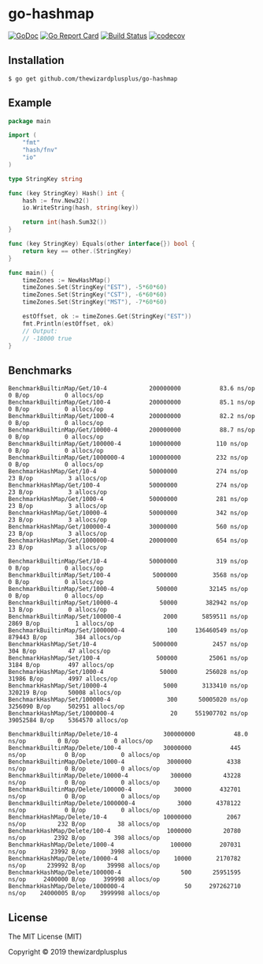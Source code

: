 # go-hashmap

[![GoDoc](https://godoc.org/github.com/thewizardplusplus/go-hashmap?status.svg)](https://godoc.org/github.com/thewizardplusplus/go-hashmap)
[![Go Report Card](https://goreportcard.com/badge/github.com/thewizardplusplus/go-hashmap)](https://goreportcard.com/report/github.com/thewizardplusplus/go-hashmap)
[![Build Status](https://travis-ci.org/thewizardplusplus/go-hashmap.svg?branch=master)](https://travis-ci.org/thewizardplusplus/go-hashmap)
[![codecov](https://codecov.io/gh/thewizardplusplus/go-hashmap/branch/master/graph/badge.svg)](https://codecov.io/gh/thewizardplusplus/go-hashmap)

## Installation

```
$ go get github.com/thewizardplusplus/go-hashmap
```

## Example

```go
package main

import (
	"fmt"
	"hash/fnv"
	"io"
)

type StringKey string

func (key StringKey) Hash() int {
	hash := fnv.New32()
	io.WriteString(hash, string(key))

	return int(hash.Sum32())
}

func (key StringKey) Equals(other interface{}) bool {
	return key == other.(StringKey)
}

func main() {
	timeZones := NewHashMap()
	timeZones.Set(StringKey("EST"), -5*60*60)
	timeZones.Set(StringKey("CST"), -6*60*60)
	timeZones.Set(StringKey("MST"), -7*60*60)

	estOffset, ok := timeZones.Get(StringKey("EST"))
	fmt.Println(estOffset, ok)
	// Output:
	// -18000 true
}
```

## Benchmarks

```
BenchmarkBuiltinMap/Get/10-4         	200000000	        83.6 ns/op	       0 B/op	       0 allocs/op
BenchmarkBuiltinMap/Get/100-4        	200000000	        85.1 ns/op	       0 B/op	       0 allocs/op
BenchmarkBuiltinMap/Get/1000-4       	200000000	        82.2 ns/op	       0 B/op	       0 allocs/op
BenchmarkBuiltinMap/Get/10000-4      	200000000	        88.7 ns/op	       0 B/op	       0 allocs/op
BenchmarkBuiltinMap/Get/100000-4     	100000000	       110 ns/op	       0 B/op	       0 allocs/op
BenchmarkBuiltinMap/Get/1000000-4    	100000000	       232 ns/op	       0 B/op	       0 allocs/op
BenchmarkHashMap/Get/10-4            	50000000	       274 ns/op	      23 B/op	       3 allocs/op
BenchmarkHashMap/Get/100-4           	50000000	       274 ns/op	      23 B/op	       3 allocs/op
BenchmarkHashMap/Get/1000-4          	50000000	       281 ns/op	      23 B/op	       3 allocs/op
BenchmarkHashMap/Get/10000-4         	50000000	       342 ns/op	      23 B/op	       3 allocs/op
BenchmarkHashMap/Get/100000-4        	30000000	       560 ns/op	      23 B/op	       3 allocs/op
BenchmarkHashMap/Get/1000000-4       	20000000	       654 ns/op	      23 B/op	       3 allocs/op
```

```
BenchmarkBuiltinMap/Set/10-4         	50000000	       319 ns/op	       0 B/op	       0 allocs/op
BenchmarkBuiltinMap/Set/100-4        	 5000000	      3568 ns/op	       0 B/op	       0 allocs/op
BenchmarkBuiltinMap/Set/1000-4       	  500000	     32145 ns/op	       0 B/op	       0 allocs/op
BenchmarkBuiltinMap/Set/10000-4      	   50000	    382942 ns/op	      13 B/op	       0 allocs/op
BenchmarkBuiltinMap/Set/100000-4     	    2000	   5859511 ns/op	    2869 B/op	       1 allocs/op
BenchmarkBuiltinMap/Set/1000000-4    	     100	 136460549 ns/op	  879443 B/op	     384 allocs/op
BenchmarkHashMap/Set/10-4            	 5000000	      2457 ns/op	     304 B/op	      47 allocs/op
BenchmarkHashMap/Set/100-4           	  500000	     25061 ns/op	    3184 B/op	     497 allocs/op
BenchmarkHashMap/Set/1000-4          	   50000	    256028 ns/op	   31986 B/op	    4997 allocs/op
BenchmarkHashMap/Set/10000-4         	    5000	   3133410 ns/op	  320219 B/op	   50008 allocs/op
BenchmarkHashMap/Set/100000-4        	     300	  50005020 ns/op	 3256090 B/op	  502951 allocs/op
BenchmarkHashMap/Set/1000000-4       	      20	 551907702 ns/op	39052584 B/op	 5364570 allocs/op
```

```
BenchmarkBuiltinMap/Delete/10-4         	300000000	        48.0 ns/op	       0 B/op	       0 allocs/op
BenchmarkBuiltinMap/Delete/100-4        	30000000	       445 ns/op	       0 B/op	       0 allocs/op
BenchmarkBuiltinMap/Delete/1000-4       	 3000000	      4338 ns/op	       0 B/op	       0 allocs/op
BenchmarkBuiltinMap/Delete/10000-4      	  300000	     43228 ns/op	       0 B/op	       0 allocs/op
BenchmarkBuiltinMap/Delete/100000-4     	   30000	    432701 ns/op	       0 B/op	       0 allocs/op
BenchmarkBuiltinMap/Delete/1000000-4    	    3000	   4378122 ns/op	       0 B/op	       0 allocs/op
BenchmarkHashMap/Delete/10-4            	10000000	      2067 ns/op	     232 B/op	      38 allocs/op
BenchmarkHashMap/Delete/100-4           	 1000000	     20780 ns/op	    2392 B/op	     398 allocs/op
BenchmarkHashMap/Delete/1000-4          	  100000	    207031 ns/op	   23992 B/op	    3998 allocs/op
BenchmarkHashMap/Delete/10000-4         	   10000	   2170782 ns/op	  239992 B/op	   39998 allocs/op
BenchmarkHashMap/Delete/100000-4        	     500	  25951595 ns/op	 2400000 B/op	  399998 allocs/op
BenchmarkHashMap/Delete/1000000-4       	      50	 297262710 ns/op	24000005 B/op	 3999998 allocs/op
```

## License

The MIT License (MIT)

Copyright &copy; 2019 thewizardplusplus
